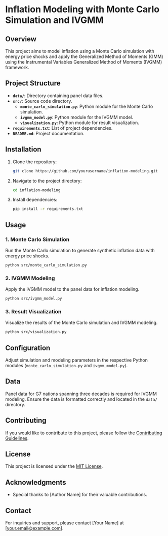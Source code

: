# Inflation Modeling with Monte Carlo Simulation and IVGMM

## Overview

This project aims to model inflation using a Monte Carlo simulation with energy price shocks and apply the Generalized Method of Moments (GMM) using the Instrumental Variables Generalized Method of Moments (IVGMM) framework.

## Project Structure

- **`data/`**: Directory containing panel data files.
- **`src/`**: Source code directory.
  - **`monte_carlo_simulation.py`**: Python module for the Monte Carlo simulation.
  - **`ivgmm_model.py`**: Python module for the IVGMM model.
  - **`visualization.py`**: Python module for result visualization.
- **`requirements.txt`**: List of project dependencies.
- **`README.md`**: Project documentation.

## Installation

1. Clone the repository:

   ```bash
   git clone https://github.com/yourusername/inflation-modeling.git
   ```

2. Navigate to the project directory:

   ```bash
   cd inflation-modeling
   ```

3. Install dependencies:

   ```bash
   pip install -r requirements.txt
   ```

## Usage

### 1. Monte Carlo Simulation

Run the Monte Carlo simulation to generate synthetic inflation data with energy price shocks.

```bash
python src/monte_carlo_simulation.py
```

### 2. IVGMM Modeling

Apply the IVGMM model to the panel data for inflation modeling.

```bash
python src/ivgmm_model.py
```

### 3. Result Visualization

Visualize the results of the Monte Carlo simulation and IVGMM modeling.

```bash
python src/visualization.py
```

## Configuration

Adjust simulation and modeling parameters in the respective Python modules (`monte_carlo_simulation.py` and `ivgmm_model.py`).

## Data

Panel data for G7 nations spanning three decades is required for IVGMM modeling. Ensure the data is formatted correctly and located in the `data/` directory.

## Contributing

If you would like to contribute to this project, please follow the [Contributing Guidelines](CONTRIBUTING.md).

## License

This project is licensed under the [MIT License](LICENSE).

## Acknowledgments

- Special thanks to [Author Name] for their valuable contributions.

## Contact

For inquiries and support, please contact [Your Name] at [your.email@example.com].
